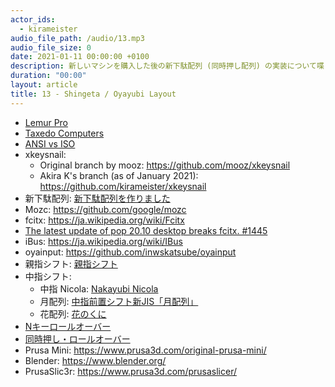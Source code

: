 ```yaml
---
actor_ids:
  - kirameister
audio_file_path: /audio/13.mp3
audio_file_size: 0
date: 2021-01-11 00:00:00 +0100
description: 新しいマシンを購入した後の新下駄配列 (同時押し配列) の実装について喋りました
duration: "00:00"
layout: article
title: 13 - Shingeta / Oyayubi Layout
---
```


- [Lemur Pro](https://system76.com/laptops/lemur)
- [Taxedo Computers](https://www.tuxedocomputers.com/de/Linux-Hardware/Linux-Notebooks.tuxedo)
- [ANSI vs ISO](https://deskthority.net/wiki/ANSI_vs_ISO)
- xkeysnail: 
    - Original branch by mooz: https://github.com/mooz/xkeysnail
    - Akira K's branch (as of January 2021): https://github.com/kirameister/xkeysnail
- 新下駄配列: [新下駄配列を作りました](https://kouy.exblog.jp/13627994/)
- Mozc: https://github.com/google/mozc
- fcitx: https://ja.wikipedia.org/wiki/Fcitx
- [The latest update of pop 20.10 desktop breaks fcitx. #1445](https://github.com/pop-os/pop/issues/1445)
- iBus: https://ja.wikipedia.org/wiki/IBus
- oyainput: https://github.com/inwskatsube/oyainput
- 親指シフト: [親指シフト](https://ja.wikipedia.org/wiki/%E8%A6%AA%E6%8C%87%E3%82%B7%E3%83%95%E3%83%88)
- 中指シフト: 
    - 中指 Nicola: [Nakayubi Nicola](http://home.j00.itscom.net/cake-smd/wiki/NakayubiNicola.html)
    - 月配列: [中指前置シフト新JIS「月配列」](http://jisx6004.client.jp/tsuki.html)
    - 花配列: [花のくに](http://togasi.my.coocan.jp/hana_no_kuni/index.html)
- [Nキーロールオーバー](https://ja.wikipedia.org/wiki/N%E3%82%AD%E3%83%BC%E3%83%AD%E3%83%BC%E3%83%AB%E3%82%AA%E3%83%BC%E3%83%90%E3%83%BC)
- [同時押し・ロールオーバー](https://ja.wikipedia.org/wiki/%E3%82%AD%E3%83%BC%E3%83%9C%E3%83%BC%E3%83%89_[(%E3%82%B3%E3%83%B3%E3%83%94%E3%83%A5%E3%83%BC%E3%82%BF)#%E5%90%8C%E6%99%82%E6%8A%BC%E3%81%97%E3%83%BB%E3%83%AD%E3%83%BC%E3%83%AB%E3%82%AA%E3%83%BC%E3%83%90%E3%83%BC)
- Prusa Mini: https://www.prusa3d.com/original-prusa-mini/
- Blender: https://www.blender.org/
- PrusaSlic3r: https://www.prusa3d.com/prusaslicer/


